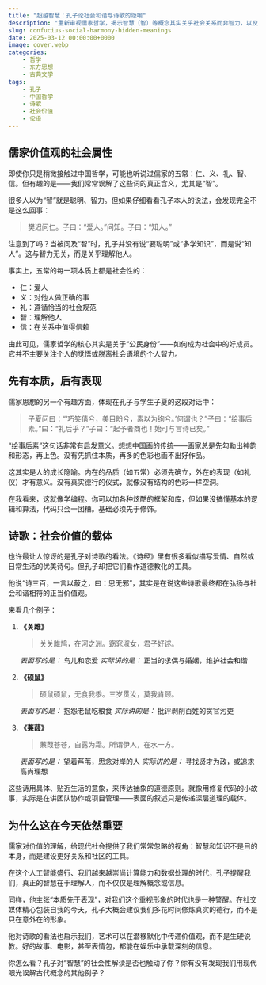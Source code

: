 ```yaml
---
title: "超越智慧：孔子论社会和谐与诗歌的隐喻"
description: "重新审视儒家哲学，揭示智慧（智）等概念其实关乎社会关系而非智力，以及诗歌如何成为道德教化的载体。"
slug: confucius-social-harmony-hidden-meanings
date: 2025-03-12 00:00:00+0000
image: cover.webp
categories:
    - 哲学
    - 东方思想
    - 古典文学
tags:
    - 孔子
    - 中国哲学
    - 诗歌
    - 社会价值
    - 论语
---
```


## 儒家价值观的社会属性

即使你只是稍微接触过中国哲学，可能也听说过儒家的五常：仁、义、礼、智、信。但有趣的是——我们常常误解了这些词的真正含义，尤其是“智”。

很多人以为“智”就是聪明、智力。但如果仔细看看孔子本人的说法，会发现完全不是这么回事：

> 樊迟问仁。子曰：“爱人。”问知。子曰：“知人。”

注意到了吗？当被问及“智”时，孔子并没有说“要聪明”或“多学知识”，而是说“知人”。这与智力无关，而是关乎理解他人。

事实上，五常的每一项本质上都是社会性的：

- 仁：爱人
- 义：对他人做正确的事
- 礼：遵循恰当的社会规范
- 智：理解他人
- 信：在关系中值得信赖

由此可见，儒家哲学的核心其实是关于“公民身份”——如何成为社会中的好成员。它并不主要关注个人的觉悟或脱离社会语境的个人智力。

## 先有本质，后有表现

儒家思想的另一个有趣方面，体现在孔子与学生子夏的这段对话中：

> 子夏问曰：“‘巧笑倩兮，美目盼兮，素以为绚兮。’何谓也？”子曰：“绘事后素。”曰：“礼后乎？”子曰：“起予者商也！始可与言诗已矣。”

“绘事后素”这句话非常有启发意义。想想中国画的传统——画家总是先勾勒出神韵和形态，再上色。没有先抓住本质，再多的色彩也画不出好作品。

这其实是人的成长隐喻。内在的品质（如五常）必须先确立，外在的表现（如礼仪）才有意义。没有真实德行的仪式，就像没有结构的色彩一样空洞。

在我看来，这就像学编程。你可以加各种炫酷的框架和库，但如果没搞懂基本的逻辑和算法，代码只会一团糟。基础必须先于修饰。

## 诗歌：社会价值的载体

也许最让人惊讶的是孔子对诗歌的看法。《诗经》里有很多看似描写爱情、自然或日常生活的优美诗句。但孔子却把它们看作道德教化的工具。

他说“诗三百，一言以蔽之，曰：思无邪”，其实是在说这些诗歌最终都在弘扬与社会和谐相符的正当价值观。

来看几个例子：

1. **《关雎》**
   > 关关雎鸠，在河之洲。窈窕淑女，君子好逑。

   *表面写的是：* 鸟儿和恋爱
   *实际讲的是：* 正当的求偶与婚姻，维护社会和谐

2. **《硕鼠》**
   > 硕鼠硕鼠，无食我黍。三岁贯汝，莫我肯顾。

   *表面写的是：* 抱怨老鼠吃粮食
   *实际讲的是：* 批评剥削百姓的贪官污吏

3. **《蒹葭》**
   > 蒹葭苍苍，白露为霜。所谓伊人，在水一方。

   *表面写的是：* 望着芦苇，思念对岸的人
   *实际讲的是：* 寻找贤才为政，或追求高尚理想

这些诗用具体、贴近生活的意象，来传达抽象的道德原则。就像用修复代码的小故事，实际是在讲团队协作或项目管理——表面的叙述只是传递深层道理的载体。

## 为什么这在今天依然重要

儒家对价值的理解，给现代社会提供了我们常常忽略的视角：智慧和知识不是目的本身，而是建设更好关系和社区的工具。

在这个人工智能盛行、我们越来越崇尚计算能力和数据处理的时代，孔子提醒我们，真正的智慧在于理解人，而不仅仅是理解概念或信息。

同样，他主张“本质先于表现”，对我们这个重视形象的时代也是一种警醒。在社交媒体精心包装自我的今天，孔子大概会建议我们多花时间修炼真实的德行，而不是只在意外在的形象。

他对诗歌的看法也启示我们，艺术可以在潜移默化中传递价值观，而不是生硬说教。好的故事、电影，甚至表情包，都能在娱乐中承载深刻的信息。

你怎么看？孔子对“智慧”的社会性解读是否也触动了你？你有没有发现我们用现代眼光误解古代概念的其他例子？